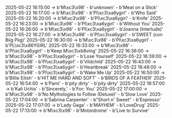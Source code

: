 2025-05-22 16:15:00 -> b'M\xc3\x98' - b'unknown' - b'Meat on a Stick'
2025-05-22 16:17:00 -> b'M\xc3\x98' - b'Pl\xc3\xa6ygirl' - b'Who Said'
2025-05-22 16:20:00 -> b'M\xc3\x98' - b'Pl\xc3\xa6ygirl' - b'Knife'
2025-05-22 16:23:00 -> b'M\xc3\x98' - b'Pl\xc3\xa6ygirl' - b'Without You'
2025-05-22 16:26:00 -> b'M\xc3\x98' - b'Pl\xc3\xa6ygirl' - b'Joanna (Interlude)'
2025-05-22 16:27:00 -> b'M\xc3\x98' - b'Pl\xc3\xa6ygirl' - b'SWEET (con Biig Piig)'
2025-05-22 16:30:00 -> b'M\xc3\x98' - b'Pl\xc3\xa6ygirl' - b'PL\xc3\x86YGIRL'
2025-05-22 16:33:00 -> b'M\xc3\x98' - b'Pl\xc3\xa6ygirl' - b'Keep M\xc3\xb8ving'
2025-05-22 16:36:00 -> b'M\xc3\x98' - b'Pl\xc3\xa6ygirl' - b'Lose Yourself'
2025-05-22 16:39:00 -> b'M\xc3\x98' - b'Pl\xc3\xa6ygirl' - b'Vildchild'
2025-05-22 16:43:00 -> b'M\xc3\x98' - b'Pl\xc3\xa6ygirl' - b'Heartbreak'
2025-05-22 16:46:00 -> b'M\xc3\x98' - b'Pl\xc3\xa6ygirl' - b'Wake Me Up'
2025-05-22 16:50:00 -> b'Billie Eilish' - b'HIT ME HARD AND SOFT' - b'BIRDS OF A FEATHER'
2025-05-22 16:54:00 -> b'Pami' - b'pity dirty' - b'pity dirty'
2025-05-22 16:57:00 -> b'Kali Uchis' - b'Sincerely,' - b'For: You'
2025-05-22 17:00:00 -> b'M\xc3\x98' - b'No Mythologies to Follow (Deluxe)' - b'Slow Love'
2025-05-22 17:04:00 -> b'Sabrina Carpenter' - b"Short n' Sweet" - b'Espresso'
2025-05-22 17:07:00 -> b'Lady Gaga' - b'MAYHEM' - b'LoveDrug'
2025-05-22 17:13:00 -> b'M\xc3\x98' - b'Motordrome' - b'Live to Survive'
